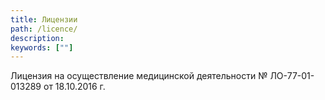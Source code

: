```yaml
---
title: Лицензии
path: /licence/
description:
keywords: [""]
---
```


Лицензия на осуществление медицинской деятельности № ЛО-77-01-013289 от 18.10.2016 г.
